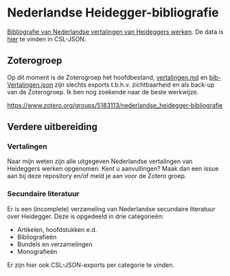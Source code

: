 # Nederlandse Heidegger-bibliografie

[Bibliografie van Nederlandse vertalingen van Heideggers werken](vertalingen.md). De data is [hier](bib-Vertalingen.json) te vinden in CSL-JSON. 

## Zoterogroep

Op dit moment is de Zoterogroep het hoofdbestand, [vertalingen.md](vertalingen.md) en [bib-Vertalingen.json](bib-Vertalingen.json) zijn slechts exports t.b.h.v. zichtbaarheid en als back-up van de Zoterogroep. Ik ben nog zoekende naar de beste werkwijze.

<https://www.zotero.org/groups/5183113/nederlandse_heidegger-bibliografie>

## Verdere uitbereiding

### Vertalingen

Naar mijn weten zijn alle uitgegeven Nederlandse vertalingen van Heideggers werken opgenomen. Kent u aanvullingen? Maak dan een issue aan bij deze repository en/of meld je aan voor de Zotero groep.

### Secundaire literatuur

Er is een (incomplete) verzameling van Nederlandse secundaire literatuur over Heidegger. Deze is opgedeeld in drie categorieën:
- Artikelen, hoofdstukken e.d.
- Bibliografieën
- Bundels en verzamelingen
- Monografieën

Er zijn hier ook CSL-JSON-exports per categorie te vinden.
